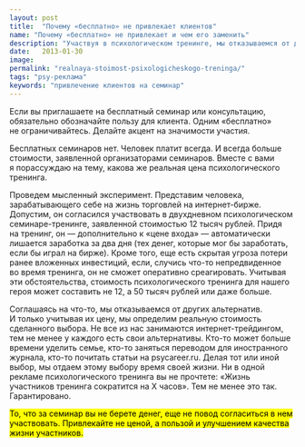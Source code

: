 ```yaml
---
layout: post
title:  "Почему «бесплатно» не привлекает клиентов"
name: "Почему «бесплатно» не привлекает и чем его заменить"
description: "Участвуя в психологическом тренинге, мы отказываемся от других альтернатив и возможностей. Даже на бесплатные тренинги привлекайте ценностью, а не ценой."
date:   2013-01-30			 
image: 
permalink: "realnaya-stoimost-psixologicheskogo-treninga/"
tags: "psy-реклама"
keywords: "привлечение клиентов на семинар"
---
```


<p>Если вы&nbsp;приглашаете на&nbsp;бесплатный семинар или консультацию, обязательно обозначайте пользу для клиента. Одним «бесплатно» не&nbsp;ограничивайтесь. Делайте акцент на&nbsp;значимости участия.</p>
<p>Бесплатных семинаров нет. Человек платит всегда. И&nbsp;всегда больше стоимости, заявленной организаторами семинаров. Вместе с&nbsp;вами я&nbsp;порассуждаю на&nbsp;тему, какова&nbsp;же реальная цена психологического тренинга.</p>
<p>Проведем мысленный эксперимент. Представим человека, зарабатывающего себе на&nbsp;жизнь торговлей на&nbsp;интернет-бирже. Допустим, он&nbsp;согласился участвовать в&nbsp;двухдневном психологическом семинаре-тренинге, заявленной стоимостью 12&nbsp;тысяч рублей. Придя на&nbsp;тренинг, он&nbsp;— дополнительно к&nbsp;«цене входа»&nbsp;— автоматически лишается заработка за&nbsp;два дня (тех денег, которые мог&nbsp;бы заработать, если&nbsp;бы играл на&nbsp;бирже). Кроме того, еще есть скрытая угроза потери ранее вложенных инвестиций, если, случись что-то непредвиденное во&nbsp;время тренинга, он&nbsp;не&nbsp;сможет оперативно среагировать. Учитывая эти обстоятельства, стоимость психологического тренинга для нашего героя может составить не&nbsp;12, а&nbsp;50&nbsp;тысяч рублей или даже больше.</p>
<p>Соглашаясь на&nbsp;что-то, мы&nbsp;отказываемся от&nbsp;других альтернатив. И&nbsp;только учитывая их&nbsp;цену, мы&nbsp;определим реальную стоимость сделанного выбора. Не&nbsp;все из&nbsp;нас занимаются интернет-трейдингом, тем не&nbsp;менее у&nbsp;каждого есть свои альтернативы. Кто-то может больше времени уделить семье, кто-то заняться переводом для иностранного журнала, кто-то почитать статьи на&nbsp;psycareer.ru. Делая тот или иной выбор, мы&nbsp;отдаем этому выбору время своей жизни. Ни&nbsp;в&nbsp;одной рекламе психологического тренинга вы&nbsp;не&nbsp;прочтете: «Жизнь участников тренинга сократится на&nbsp;Х часов». Тем не&nbsp;менее это так. Гарантировано.</p>
<p><mark>То, что за&nbsp;семинар вы&nbsp;не&nbsp;берете денег, еще не&nbsp;повод согласиться в&nbsp;нем участвовать. Привлекайте не&nbsp;ценой, а&nbsp;пользой и&nbsp;улучшением качества жизни участников.</mark></p>
